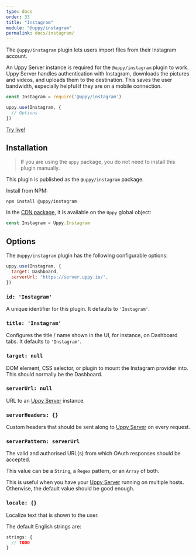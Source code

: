 ```yaml
---
type: docs
order: 33
title: "Instagram"
module: "@uppy/instagram"
permalink: docs/instagram/
---
```


The `@uppy/instagram` plugin lets users import files from their Instagram account.

An Uppy Server instance is required for the `@uppy/instagram` plugin to work. Uppy Server handles authentication with Instagram, downloads the pictures and videos, and uploads them to the destination. This saves the user bandwidth, especially helpful if they are on a mobile connection.

```js
const Instagram = require('@uppy/instagram')

uppy.use(Instagram, {
  // Options
})
```

[Try live!](/examples/dashboard/)

## Installation

> If you are using the `uppy` package, you do not need to install this plugin manually.

This plugin is published as the `@uppy/instagram` package.

Install from NPM:

```shell
npm install @uppy/instagram
```

In the [CDN package](/docs/#With-a-script-tag), it is available on the `Uppy` global object:

```js
const Instagram = Uppy.Instagram
```

## Options

The `@uppy/instagram` plugin has the following configurable options:

```js
uppy.use(Instagram, {
  target: Dashboard,
  serverUrl: 'https://server.uppy.io/',
})
```

### `id: 'Instagram'`

A unique identifier for this plugin. It defaults to `'Instagram'`.

### `title: 'Instagram'`

Configures the title / name shown in the UI, for instance, on Dashboard tabs. It defaults to `'Instagram'`.

### `target: null`

DOM element, CSS selector, or plugin to mount the Instagram provider into. This should normally be the Dashboard.

### `serverUrl: null`

URL to an [Uppy Server](/docs/server) instance.

### `serverHeaders: {}`

Custom headers that should be sent along to [Uppy Server](/docs/server) on every request.

### `serverPattern: serverUrl`

The valid and authorised URL(s) from which OAuth responses should be accepted.

This value can be a `String`, a `Regex` pattern, or an `Array` of both.

This is useful when you have your [Uppy Server](/docs/server) running on multiple hosts. Otherwise, the default value should be good enough.

### `locale: {}`

Localize text that is shown to the user.

The default English strings are:

```js
strings: {
  // TODO
}
```
